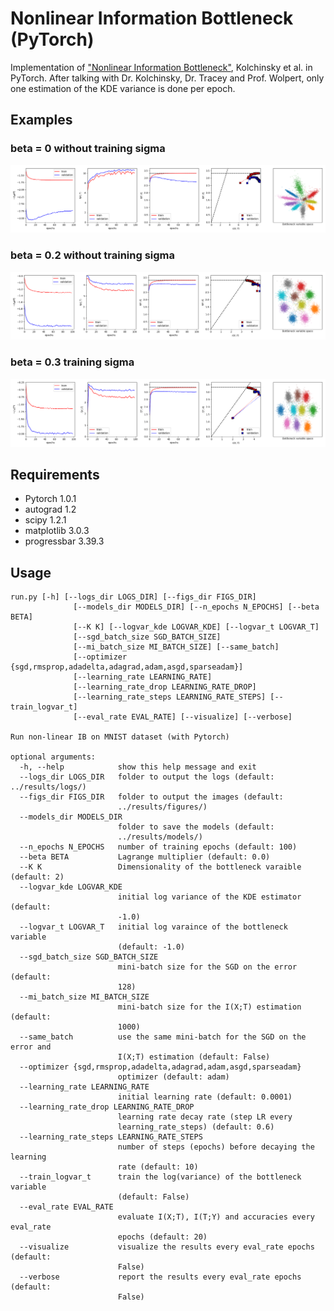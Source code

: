 # Nonlinear Information Bottleneck (PyTorch)

Implementation of ["Nonlinear Information Bottleneck"](https://arxiv.org/pdf/1705.02436.pdf), Kolchinsky et al. in PyTorch. After talking with Dr. Kolchinsky, Dr. Tracey and Prof. Wolpert, only one estimation of the KDE variance is done per epoch.

## Examples

### beta = 0 without training sigma

![](./results/figures/K-2-B-0-0-Tr-False-image.png)

### beta = 0.2 without training sigma

![](./results/figures/K-2-B-0-2-Tr-True-image.png)

### beta = 0.3 training sigma

![](./results/figures/K-2-B-0-3-Tr-False-image.png)

## Requirements
- Pytorch 1.0.1
- autograd 1.2
- scipy 1.2.1
- matplotlib 3.0.3
- progressbar 3.39.3

## Usage

```console
run.py [-h] [--logs_dir LOGS_DIR] [--figs_dir FIGS_DIR]
              [--models_dir MODELS_DIR] [--n_epochs N_EPOCHS] [--beta BETA]
              [--K K] [--logvar_kde LOGVAR_KDE] [--logvar_t LOGVAR_T]
              [--sgd_batch_size SGD_BATCH_SIZE]
              [--mi_batch_size MI_BATCH_SIZE] [--same_batch]
              [--optimizer {sgd,rmsprop,adadelta,adagrad,adam,asgd,sparseadam}]
              [--learning_rate LEARNING_RATE]
              [--learning_rate_drop LEARNING_RATE_DROP]
              [--learning_rate_steps LEARNING_RATE_STEPS] [--train_logvar_t]
              [--eval_rate EVAL_RATE] [--visualize] [--verbose]
              
Run non-linear IB on MNIST dataset (with Pytorch)

optional arguments:
  -h, --help            show this help message and exit
  --logs_dir LOGS_DIR   folder to output the logs (default: ../results/logs/)
  --figs_dir FIGS_DIR   folder to output the images (default:
                        ../results/figures/)
  --models_dir MODELS_DIR
                        folder to save the models (default:
                        ../results/models/)
  --n_epochs N_EPOCHS   number of training epochs (default: 100)
  --beta BETA           Lagrange multiplier (default: 0.0)
  --K K                 Dimensionality of the bottleneck varaible (default: 2)
  --logvar_kde LOGVAR_KDE
                        initial log variance of the KDE estimator (default:
                        -1.0)
  --logvar_t LOGVAR_T   initial log varaince of the bottleneck variable
                        (default: -1.0)
  --sgd_batch_size SGD_BATCH_SIZE
                        mini-batch size for the SGD on the error (default:
                        128)
  --mi_batch_size MI_BATCH_SIZE
                        mini-batch size for the I(X;T) estimation (default:
                        1000)
  --same_batch          use the same mini-batch for the SGD on the error and
                        I(X;T) estimation (default: False)
  --optimizer {sgd,rmsprop,adadelta,adagrad,adam,asgd,sparseadam}
                        optimizer (default: adam)
  --learning_rate LEARNING_RATE
                        initial learning rate (default: 0.0001)
  --learning_rate_drop LEARNING_RATE_DROP
                        learning rate decay rate (step LR every
                        learning_rate_steps) (default: 0.6)
  --learning_rate_steps LEARNING_RATE_STEPS
                        number of steps (epochs) before decaying the learning
                        rate (default: 10)
  --train_logvar_t      train the log(variance) of the bottleneck variable
                        (default: False)
  --eval_rate EVAL_RATE
                        evaluate I(X;T), I(T;Y) and accuracies every eval_rate
                        epochs (default: 20)
  --visualize           visualize the results every eval_rate epochs (default:
                        False)
  --verbose             report the results every eval_rate epochs (default:
                        False)

```

